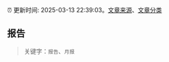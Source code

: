 :alarm_clock: 更新时间: 2025-03-13 22:39:03。[文章来源](/README.md)、[文章分类](/TAGS.md)

## 报告


> 关键字：`报告`、`月报`



